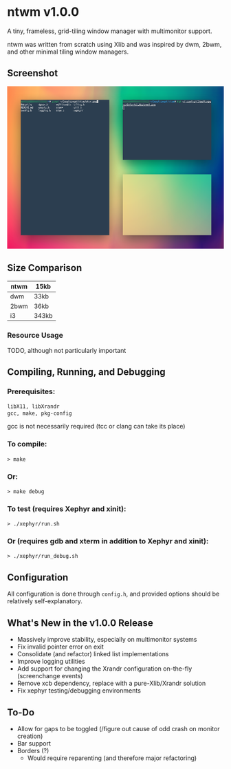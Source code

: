 # ntwm v1.0.0

A tiny, frameless, grid-tiling window manager with multimonitor support.

ntwm was written from scratch using Xlib and was inspired by dwm, 2bwm, and other minimal tiling window managers.

## Screenshot

![ntwm](https://github.com/Cubified/ntwm/blob/master/ntwm.png)

## Size Comparison

| ntwm                           | 15kb  |
|--------------------------------|-------|
| dwm                            | 33kb  |
| 2bwm                           | 36kb  |
| i3                             | 343kb |

### Resource Usage

TODO, although not particularly important

## Compiling, Running, and Debugging

### Prerequisites:

    libX11, libXrandr
    gcc, make, pkg-config

gcc is not necessarily required (tcc or clang can take its place)

### To compile:

    > make

### Or:

    > make debug

### To test (requires Xephyr and xinit):

    > ./xephyr/run.sh

### Or (requires gdb and xterm in addition to Xephyr and xinit):

    > ./xephyr/run_debug.sh

## Configuration

All configuration is done through `config.h`, and provided options should be relatively self-explanatory.

## What's New in the v1.0.0 Release

- Massively improve stability, especially on multimonitor systems
- Fix invalid pointer error on exit
- Consolidate (and refactor) linked list implementations
- Improve logging utilities
- Add support for changing the Xrandr configuration on-the-fly (screenchange events)
- Remove xcb dependency, replace with a pure-Xlib/Xrandr solution
- Fix xephyr testing/debugging environments

## To-Do

- Allow for gaps to be toggled (/figure out cause of odd crash on monitor creation)
- Bar support
- Borders (?)
  - Would require reparenting (and therefore major refactoring)
